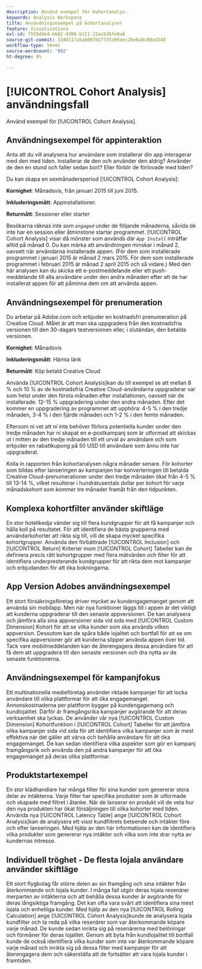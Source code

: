 ```yaml
---
description: Använd exempel för kohortanalys.
keywords: Analysis Workspace
title: Användningsexempel på kohortanalyser
feature: Visualizations
exl-id: f559d4b4-b682-4306-b111-22acb26fe0a0
source-git-commit: 3348117a5a6007017735a95aec26e6a8c88ad248
workflow-type: tm+mt
source-wordcount: '902'
ht-degree: 0%

---
```


# [!UICONTROL Cohort Analysis] användningsfall

Använd exempel för [!UICONTROL Cohort Analysis].

## Användningsexempel för appinteraktion

Anta att du vill analysera hur användare som installerar din app interagerar med den med tiden. Installerar de den och använder den aldrig? Använder de den en stund och faller sedan bort? Eller förblir de förlovade med tiden?

Du kan skapa en sexmånadersperiod [!UICONTROL Cohort Analysis]:

**Kornighet**: Månadsvis, från januari 2015 till juni 2015.

**Inkluderingsmått**: Appinstallationer.

**Returmått**: Sessioner eller starter

Besökarna räknas inte som *`engaged`* under de följande månaderna, såvida de inte har en session eller åtminstone startar programmet. [!UICONTROL Cohort Analysis] visar då mönster som används där *`App Install`* inträffar alltid på månad 0. Du kan märka att användningen minskar i månad 2, oavsett när användarna installerade appen. (För dem som installerade programmet i januari 2015 är månad 2 mars 2015. För dem som installerade programmet i februari 2015 är månad 2 april 2015 och så vidare.) Med den här analysen kan du skicka ett e-postmeddelande eller ett push-meddelande till alla användare under den andra månaden efter att de har installerat appen för att påminna dem om att använda appen.

## Användningsexempel för prenumeration

Du arbetar på Adobe.com och erbjuder en kostnadsfri prenumeration på Creative Cloud. Målet är att man ska uppgradera från den kostnadsfria versionen till den 30-dagars testversionen eller, i slutändan, den betalda versionen.

**Kornighet**: Månadsvis

**Inkluderingsmått**: Hämta länk

**Returmått**: Köp betald Creative Cloud

Använda [!UICONTROL Cohort Analysis]kan du till exempel se att mellan 8 % och 10 % av de kostnadsfria Creative Cloud-användarna uppgraderar var som helst under den första månaden efter installationen, oavsett när de installerade. 12-15 % uppgradering under den andra månaden. Efter det kommer en uppgradering av programmet att upphöra: 4-5 % i den tredje månaden, 3-4 % i den fjärde månaden och 1-2 % i den femte månaden.

Eftersom ni vet att ni inte behöver förlora potentiella kunder under den tredje månaden har ni skapat en e-postkampanj som är utformad att skickas ut i mitten av den tredje månaden till ett urval av användare och som erbjuder en rabattkupong på 50 USD till användare som ännu inte har uppgraderat.

Kolla in rapporten från kohortanalysen några månader senare. För kohorter som bildas efter lanseringen av kampanjen har konverteringen till betalda Creative Cloud-prenumerationer under den tredje månaden ökat från 4-5 % till 13-14 %, vilket resulterar i hundratusentals dollar per kohort för varje månadskohort som kommer tre månader framåt från den tidpunkten.

## Komplexa kohortfilter använder skiftläge

En stor hotellkedja vänder sig till flera kundgrupper för att få kampanjer och hålla koll på resultatet. För att identifiera de bästa grupperna med användarkohorter att rikta sig till, vill de skapa mycket specifika kohortgrupper. Använda den förbättrade [!UICONTROL Inclusion] och [!UICONTROL Return] Kriterier inom [!UICONTROL Cohort] Tabeller kan de definiera precis rätt kohortgrupper med flera mätvärden och filter för att identifiera underpresterande kundgrupper för att rikta dem mot kampanjer och erbjudanden för att öka bokningarna.

## App Version Adobes användningsexempel

Ett stort försäkringsföretag driver mycket av kundengagemanget genom att använda sin mobilapp. Men när nya funktioner läggs till i appen är det viktigt att kunderna uppgraderar till den senaste appversionen. De kan analysera och jämföra alla sina appversioner sida vid sida med [!UICONTROL Custom Dimension] Kohort för att se vilka kunder som ska använda vilken appversion. Dessutom kan de spåra både lojalitet och bortfall för att se om specifika appversioner gör att kunderna slipper använda appen över tid. Tack vare mobilmeddelanden kan de återengagera dessa användare för att få dem att uppgradera till den senaste versionen och dra nytta av de senaste funktionerna.

## Användningsexempel för kampanjfokus

Ett multinationella medieföretag använder riktade kampanjer för att locka användare till olika plattformar för att öka engagemanget. Annonskostnaderna per plattform bygger på kundengagemang och kundlojalitet. Därför är framgångsrika kampanjer avgörande för att deras verksamhet ska lyckas. De använder vår nya [!UICONTROL Custom Dimension] Kohortfunktion i [!UICONTROL Cohort] Tabeller för att jämföra olika kampanjer sida vid sida för att identifiera vilka kampanjer som är mest effektiva när det gäller att värva och behålla användare för att öka engagemanget. De kan sedan identifiera vilka aspekter som gör en kampanj framgångsrik och använda den på andra kampanjer för att öka engagemanget på deras olika plattformar.

## Produktstartexempel

En stor klädhandlare har många filter för sina kunder som genererar stora delar av intäkterna. Varje filter har specifika produkter som är utformade och skapade med filtret i åtanke. När de lanserar en produkt vill de veta hur den nya produkten har ökat försäljningen till olika kohorter med tiden. Använda nya [!UICONTROL Latency Table] ange [!UICONTROL Cohort Analysis]kan de analysera ett visst kundfiltrets beteende och intäkter före och efter lanseringen. Med hjälp av den här informationen kan de identifiera vilka produkter som genererar nya intäkter och vilka som inte drar nytta av kundernas intresse.

## Individuell tröghet - De flesta lojala användare använder skiftläge

Ett stort flygbolag får större delen av sin framgång och sina intäkter från återkommande och lojala kunder. I många fall utgör deras lojala resenärer merparten av intäkterna och att behålla dessa kunder är avgörande för deras långsiktiga framgång. Det kan ofta vara svårt att identifiera sina mest lojala och enhetliga kunder. Med hjälp av den nya [!UICONTROL Rolling Calculation] ange [!UICONTROL Cohort Analysis]kunde de analysera lojala kundfilter och ta reda på vilka resenärer som var återkommande köpare varje månad. De kunde sedan inrikta sig på resenärerna med belöningar och förmåner för deras lojalitet. Genom att byta från kundlojalitet till bortfall kunde de också identifiera vilka kunder som inte var återkommande köpare varje månad och inrikta sig på dessa filter med kampanjer för att återengagera dem och säkerställa att de fortsätter att vara lojala kunder i framtiden.
